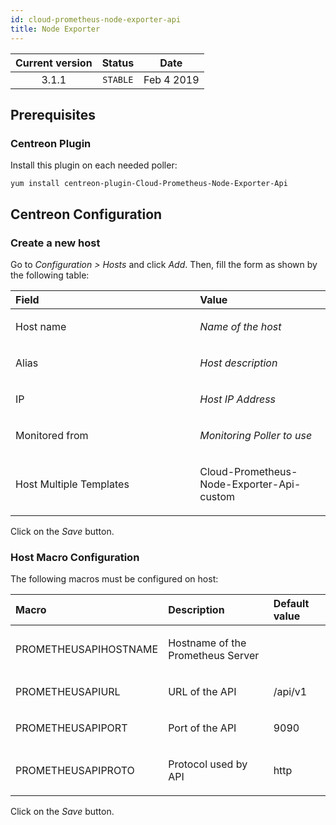 ```yaml
---
id: cloud-prometheus-node-exporter-api
title: Node Exporter
---
```


| Current version | Status | Date |
| :-: | :-: | :-: |
| 3.1.1 | `STABLE` | Feb  4 2019 |

## Prerequisites
### Centreon Plugin
Install this plugin on each needed poller:

    yum install centreon-plugin-Cloud-Prometheus-Node-Exporter-Api

## Centreon Configuration
### Create a new host
Go to *Configuration &gt; Hosts* and click *Add*. Then, fill the form as
shown by the following table:

<table>
<colgroup>
<col width="58%" />
<col width="41%" />
</colgroup>
<thead>
<tr class="header">
<th align="left">Field</th>
<th align="left">Value</th>
</tr>
</thead>
<tbody>
<tr class="odd">
<td align="left"><p>Host name</p></td>
<td align="left"><p><em>Name of the host</em></p></td>
</tr>
<tr class="even">
<td align="left"><p>Alias</p></td>
<td align="left"><p><em>Host description</em></p></td>
</tr>
<tr class="odd">
<td align="left"><p>IP</p></td>
<td align="left"><p><em>Host IP Address</em></p></td>
</tr>
<tr class="even">
<td align="left"><p>Monitored from</p></td>
<td align="left"><p><em>Monitoring Poller to use</em></p></td>
</tr>
<tr class="odd">
<td align="left"><p>Host Multiple Templates</p></td>
<td align="left"><p>Cloud-Prometheus-Node-Exporter-Api-custom</p></td>
</tr>
</tbody>
</table>

Click on the *Save* button.

### Host Macro Configuration
The following macros must be configured on host:

<table>
<colgroup>
<col width="23%" />
<col width="53%" />
<col width="24%" />
</colgroup>
<thead>
<tr class="header">
<th align="left">Macro</th>
<th align="left">Description</th>
<th align="left">Default value</th>
</tr>
</thead>
<tbody>
<tr class="odd">
<td align="left"><p>PROMETHEUSAPIHOSTNAME</p></td>
<td align="left"><p>Hostname of the Prometheus Server</p></td>
<td align="left"><p></p></td>
</tr>
<tr class="even">
<td align="left"><p>PROMETHEUSAPIURL</p></td>
<td align="left"><p>URL of the API</p></td>
<td align="left"><p>/api/v1</p></td>
</tr>
<tr class="odd">
<td align="left"><p>PROMETHEUSAPIPORT</p></td>
<td align="left"><p>Port of the API</p></td>
<td align="left"><p>9090</p></td>
</tr>
<tr class="even">
<td align="left"><p>PROMETHEUSAPIPROTO</p></td>
<td align="left"><p>Protocol used by API</p></td>
<td align="left"><p>http</p></td>
</tr>
</tbody>
</table>

Click on the *Save* button.

